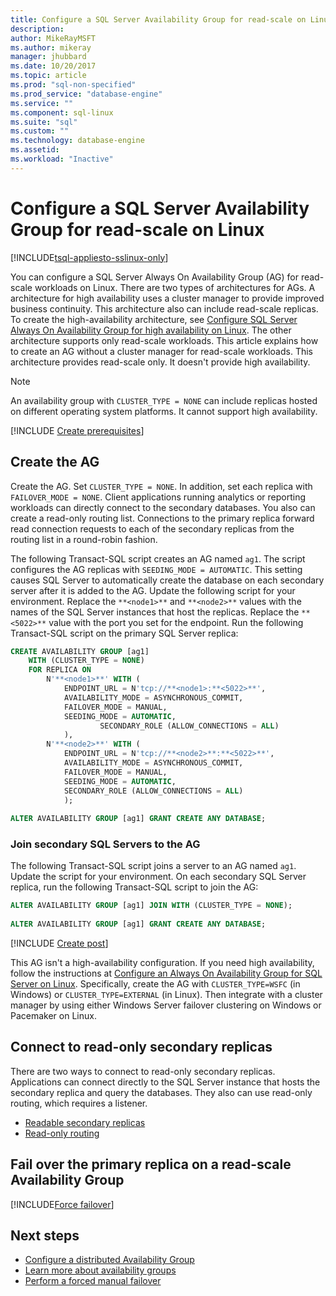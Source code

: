 ```yaml
---
title: Configure a SQL Server Availability Group for read-scale on Linux | Microsoft Docs
description: 
author: MikeRayMSFT 
ms.author: mikeray 
manager: jhubbard
ms.date: 10/20/2017
ms.topic: article
ms.prod: "sql-non-specified"
ms.prod_service: "database-engine"
ms.service: ""
ms.component: sql-linux
ms.suite: "sql"
ms.custom: ""
ms.technology: database-engine
ms.assetid: 
ms.workload: "Inactive"
---
```

# Configure a SQL Server Availability Group for read-scale on Linux

[!INCLUDE[tsql-appliesto-sslinux-only](../includes/tsql-appliesto-sslinux-only.md)]

You can configure a SQL Server Always On Availability Group (AG) for read-scale workloads on Linux. There are two types of architectures for AGs. A architecture for high availability uses a cluster manager to provide improved business continuity. This architecture also can include read-scale replicas. To create the high-availability architecture, see [Configure SQL Server Always On Availability Group for high availability on Linux](sql-server-linux-availability-group-configure-ha.md). The other architecture supports only read-scale workloads. This article explains how to create an AG without a cluster manager for read-scale workloads. This architecture provides read-scale only. It doesn't provide high availability.

>[!NOTE]
>An availability group with `CLUSTER_TYPE = NONE` can include replicas hosted on different operating system platforms. It cannot support high availability. 

[!INCLUDE [Create prerequisites](../includes/ss-linux-cluster-availability-group-create-prereq.md)]

## Create the AG

Create the AG. Set `CLUSTER_TYPE = NONE`. In addition, set each replica with `FAILOVER_MODE = NONE`. Client applications running analytics or reporting workloads can directly connect to the secondary databases. You also can create a read-only routing list. Connections to the primary replica forward read connection requests to each of the secondary replicas from the routing list in a round-robin fashion.

The following Transact-SQL script creates an AG named `ag1`. The script configures the AG replicas with `SEEDING_MODE = AUTOMATIC`. This setting causes SQL Server to automatically create the database on each secondary server after it is added to the AG. Update the following script for your environment. Replace the `**<node1>**` and `**<node2>**` values with the names of the SQL Server instances that host the replicas. Replace the `**<5022>**` value with the port you set for the endpoint. Run the following Transact-SQL script on the primary SQL Server replica:

```SQL
CREATE AVAILABILITY GROUP [ag1]
    WITH (CLUSTER_TYPE = NONE)
    FOR REPLICA ON
        N'**<node1>**' WITH (
            ENDPOINT_URL = N'tcp://**<node1>:**<5022>**',
		    AVAILABILITY_MODE = ASYNCHRONOUS_COMMIT,
		    FAILOVER_MODE = MANUAL,
		    SEEDING_MODE = AUTOMATIC,
                    SECONDARY_ROLE (ALLOW_CONNECTIONS = ALL)
		    ),
        N'**<node2>**' WITH ( 
		    ENDPOINT_URL = N'tcp://**<node2>**:**<5022>**', 
		    AVAILABILITY_MODE = ASYNCHRONOUS_COMMIT,
		    FAILOVER_MODE = MANUAL,
		    SEEDING_MODE = AUTOMATIC,
		    SECONDARY_ROLE (ALLOW_CONNECTIONS = ALL)
		    );
		
ALTER AVAILABILITY GROUP [ag1] GRANT CREATE ANY DATABASE;
```

### Join secondary SQL Servers to the AG

The following Transact-SQL script joins a server to an AG named `ag1`. Update the script for your environment. On each secondary SQL Server replica, run the following Transact-SQL script to join the AG:

```SQL
ALTER AVAILABILITY GROUP [ag1] JOIN WITH (CLUSTER_TYPE = NONE);
		 
ALTER AVAILABILITY GROUP [ag1] GRANT CREATE ANY DATABASE;
```

[!INCLUDE [Create post](../includes/ss-linux-cluster-availability-group-create-post.md)]

This AG isn't a high-availability configuration. If you need high availability, follow the instructions at [Configure an Always On Availability Group for SQL Server on Linux](sql-server-linux-availability-group-configure-ha.md). Specifically, create the AG with `CLUSTER_TYPE=WSFC` (in Windows) or `CLUSTER_TYPE=EXTERNAL` (in Linux). Then integrate with a cluster manager by using either Windows Server failover clustering on Windows or Pacemaker on Linux.

## Connect to read-only secondary replicas

There are two ways to connect to read-only secondary replicas. Applications can connect directly to the SQL Server instance that hosts the secondary replica and query the databases. They also can use read-only routing, which requires a listener.

* [Readable secondary replicas](../database-engine/availability-groups/windows/active-secondaries-readable-secondary-replicas-always-on-availability-groups.md)
* [Read-only routing](../database-engine/availability-groups/windows/listeners-client-connectivity-application-failover.md#ConnectToSecondary)

## Fail over the primary replica on a read-scale Availability Group

[!INCLUDE[Force failover](../includes/ss-force-failover-read-scale-out.md)]

## Next steps

* [Configure a distributed Availability Group](..\database-engine\availability-groups\windows\distributed-availability-groups-always-on-availability-groups.md)
* [Learn more about availability groups](..\database-engine\availability-groups\windows\overview-of-always-on-availability-groups-sql-server.md)
* [Perform a forced manual failover](../database-engine/availability-groups/windows/perform-a-forced-manual-failover-of-an-availability-group-sql-server.md)

